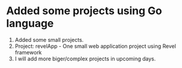 # Added some projects using Go language

1. Added some small projects.
2. Project: revelApp - One small web application project using Revel framework 
2. I will add more biger/complex projects in upcoming days.
